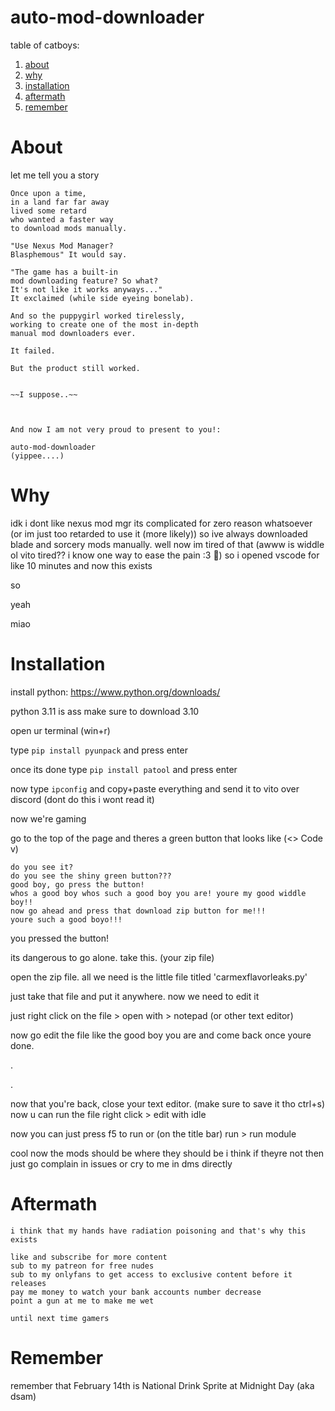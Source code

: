 # auto-mod-downloader

table of catboys:

1. [about](https://github.com/bridgebucket/auto-mod-downloader#about)
2. [why](https://github.com/bridgebucket/auto-mod-downloader#why)
3. [installation](https://github.com/bridgebucket/auto-mod-downloader#installation)
4. [aftermath](https://github.com/bridgebucket/auto-mod-downloader#aftermath)
5. [remember](https://github.com/bridgebucket/auto-mod-downloader#remember)


# About

let me tell you a story

```
Once upon a time,
in a land far far away
lived some retard
who wanted a faster way
to download mods manually.

"Use Nexus Mod Manager? 
Blasphemous" It would say.

"The game has a built-in
mod downloading feature? So what?
It's not like it works anyways..."
It exclaimed (while side eyeing bonelab).

And so the puppygirl worked tirelessly,
working to create one of the most in-depth
manual mod downloaders ever.

It failed.

But the product still worked.
 
 
~~I suppose..~~



And now I am not very proud to present to you!:

auto-mod-downloader
(yippee....)
```

# Why


idk i dont like nexus mod mgr its complicated for zero reason whatsoever (or im just too retarded to use it (more likely)) so ive always downloaded blade and sorcery mods manually. well now im tired of that (awww is widdle ol vito tired?? i know one way to ease the pain :3 🔫) so i opened vscode for like 10 minutes and now this exists

so



yeah

miao


# Installation

install python:
https://www.python.org/downloads/

python 3.11 is ass make sure to download 3.10

open ur terminal (win+r)

type `pip install pyunpack` and press enter

once its done type `pip install patool` and press enter

now type `ipconfig` and copy+paste everything and send it to vito over discord (dont do this i wont read it)

now we're gaming

go to the top of the page and theres a green button that looks like (<> Code v)

```
do you see it?
do you see the shiny green button???
good boy, go press the button!
whos a good boy whos such a good boy you are! youre my good widdle boy!!
now go ahead and press that download zip button for me!!!
youre such a good boyo!!! 
```

you pressed the button!

its dangerous to go alone. take this. (your zip file)

open the zip file. 
all we need is the little file titled 'carmexflavorleaks.py'

just take that file and put it anywhere. 
now we need to edit it

just right click on the file > open with > notepad (or other text editor)

now go edit the file like the good boy you are and come back once youre done.

.

.

now that you're back, close your text editor. (make sure to save it tho ctrl+s)
now u can run the file
right click > edit with idle

now you can just press f5 to run
or (on the title bar)
run > run module

cool now the mods should be where they should be i think
if theyre not then just go complain in issues or cry to me in dms directly 

# Aftermath
```
i think that my hands have radiation poisoning and that's why this exists

like and subscribe for more content
sub to my patreon for free nudes
sub to my onlyfans to get access to exclusive content before it releases
pay me money to watch your bank accounts number decrease
point a gun at me to make me wet 

until next time gamers
```
# Remember

remember that February 14th is National Drink Sprite at Midnight Day (aka dsam)
